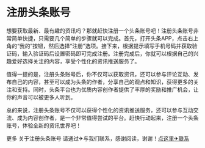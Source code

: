 # 注册头条账号

想要获取最新、最有趣的资讯吗？那就赶快注册一个头条账号吧！注册头条账号非常简单快捷，只需要几个简单的步骤就可以完成。首先，打开头条APP，点击右上角的“我的”按钮，然后选择“注册”选项。接下来，根据提示填写手机号码并获取验证码，输入验证码后设置密码即可完成注册。注册完成后，你就可以根据自己的兴趣爱好选择关注的内容，享受个性化的资讯推送服务了。

值得一提的是，注册头条账号后，你不仅可以获取资讯，还可以参与评论互动、发布自己的内容，甚至可以成为头条的作者，分享自己的观点和知识，获得更多的关注和支持。同时，头条平台也为优质内容创作者提供了丰厚的奖励和推广机会，让你的声音可以被更多人听到。

总的来说，注册头条账号不仅可以获得个性化的资讯推送服务，还可以参与互动交流、成为内容创作者，是一个非常值得尝试的平台。赶快行动起来，注册一个头条账号，体验全新的资讯世界吧！

更多 关于注册头条账号 请通过✈与我们联系，感谢阅读，谢谢！[点这里✈联系](https://ads.k02.cc)